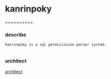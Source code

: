 # kanrinpoky
==========

### describe
```
kanrinpoky is a sql permisission parser system.


```

### architect
[architect](https://github.com/geektcp/kanrinpoky/architect-kanrinpoky.png)





